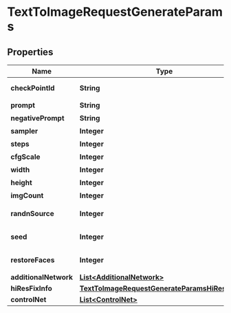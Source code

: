 

# TextToImageRequestGenerateParams


## Properties

| Name | Type | Description | Notes |
|------------ | ------------- | ------------- | -------------|
|**checkPointId** | **String** | 底模 modelVersionUUID |  [optional] |
|**prompt** | **String** | 正向提示词，文本 |  [optional] |
|**negativePrompt** | **String** | 负向提示词，文本 |  [optional] |
|**sampler** | **Integer** | 采样方法 |  [optional] |
|**steps** | **Integer** | 采样步数 |  [optional] |
|**cfgScale** | **Integer** | 提示词引导系数 |  [optional] |
|**width** | **Integer** | 图片宽度 |  [optional] |
|**height** | **Integer** | 图片高度 |  [optional] |
|**imgCount** | **Integer** | 图片数量 |  [optional] |
|**randnSource** | **Integer** | 随机种子生成器 0 cpu，1 Gpu |  [optional] |
|**seed** | **Integer** | 随机种子值，-1表示随机 |  [optional] |
|**restoreFaces** | **Integer** | 面部修复，0关闭，1开启 |  [optional] |
|**additionalNetwork** | [**List&lt;AdditionalNetwork&gt;**](AdditionalNetwork.md) |  |  [optional] |
|**hiResFixInfo** | [**TextToImageRequestGenerateParamsHiResFixInfo**](TextToImageRequestGenerateParamsHiResFixInfo.md) |  |  [optional] |
|**controlNet** | [**List&lt;ControlNet&gt;**](ControlNet.md) |  |  [optional] |



